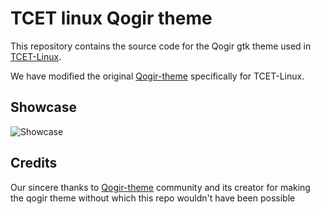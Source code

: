 # TCET linux Qogir theme

This repository contains the source code for the Qogir gtk theme used in [TCET-Linux](https://github.com/tcet-opensource/TCET-Linux).

We have modified the original [Qogir-theme](https://github.com/vinceliuice/Qogir-theme) specifically for TCET-Linux.

## Showcase

![Showcase](https://github.com/tcet-opensource/tcet-linux-qogir-theme/assets/53911515/99724ff7-da3f-4352-9a2a-3adabe342b85)

## Credits

Our sincere thanks to [Qogir-theme](https://github.com/vinceliuice/Qogir-theme) community and its creator for making the qogir theme without which this repo wouldn't have been possible
